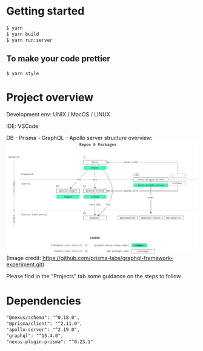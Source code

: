 # Getting started

```
$ yarn
$ yarn build
$ yarn run:server
```

## To make your code prettier

```
$ yarn style
```

# Project overview
Development env: UNIX / MacOS / LINUX

IDE: VSCode

DB - Prisma - GraphQL - Apollo server structure overview:
![image](https://github.com/BASARANOMO/harvestr_project_graphQL/blob/main/IMG/structure.png)
(Image credit: https://github.com/prisma-labs/graphql-framework-experiment.git)

Please find in the "Projects" tab some guidance on the steps to follow

# Dependencies

```
"@nexus/schema": "^0.18.0",
"@prisma/client": "^2.11.0",
"apollo-server": "^2.19.0",
"graphql": "^15.4.0",
"nexus-plugin-prisma": "^0.23.1"
```